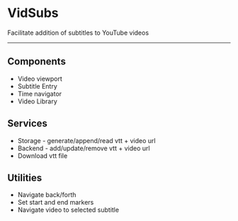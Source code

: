 # VidSubs
Facilitate addition of subtitles to YouTube videos
***

## Components
- Video viewport
- Subtitle Entry
- Time navigator
- Video Library
  
## Services
- Storage - generate/append/read vtt + video url
- Backend - add/update/remove vtt + video url
- Download vtt file
  
## Utilities
- Navigate back/forth
- Set start and end markers
- Navigate video to selected subtitle